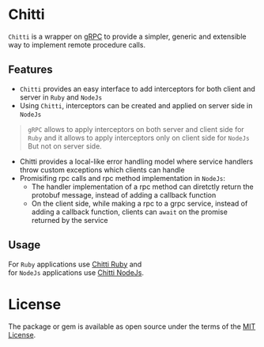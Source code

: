 # Chitti
`Chitti` is a wrapper on [gRPC](https://grpc.io) to provide a simpler, generic and extensible way to implement remote procedure calls. 
<br>
## Features
 * `Chitti` provides an easy interface to add interceptors for both client and server in `Ruby` and `NodeJs`
 * Using `Chitti`, interceptors can be created and applied on server side in `NodeJs` <br>
 >`gRPC` allows to apply interceptors on both server and client side for `Ruby` and it  allows to apply interceptors    only on client side for `NodeJs` But not on server side.
 *  Chitti provides a local-like error handling model where service handlers throw custom exceptions which clients can handle
 * Promisifing rpc calls and rpc method implementation in `NodeJs`: 
    * The handler implementation of a rpc method can diretctly return the protobuf message, instead of adding a callback function
    * On the client side, while making a rpc to a grpc service, instead of adding a callback function, clients can `await` on the promise returned by the service

## Usage
For `Ruby` applications use [Chitti Ruby](https://github.com/NestAway/chitti/blob/master/src/ruby) and 
<br>
for `NodeJs` applications use [Chitti NodeJs](https://github.com/NestAway/chitti/blob/master/src/node-src).

# License
The package or gem is available as open source under the terms of the [MIT License](http://opensource.org/licenses/MIT).
